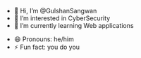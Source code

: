 - 👋 Hi, I’m @GulshanSangwan
- 👀 I’m interested in CyberSecurity
- 🌱 I’m currently learning Web applications
<!--- - 💞️ I’m looking to collaborate on ... 
- 📫 How to reach me --->
- 😄 Pronouns: he/him
- ⚡ Fun fact: you do you

<!---
GulshanSangwan/GulshanSangwan is a ✨ special ✨ repository because its `README.md` (this file) appears on your GitHub profile.
You can click the Preview link to take a look at your changes.
--->
